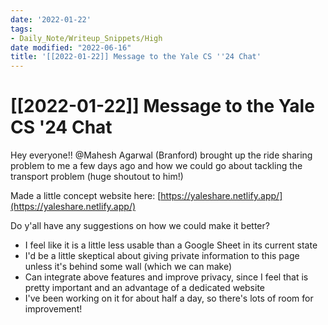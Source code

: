 ```yaml
---
date: '2022-01-22'
tags:
- Daily_Note/Writeup_Snippets/High
date modified: "2022-06-16"
title: '[[2022-01-22]] Message to the Yale CS ''24 Chat'
---
```


# [[2022-01-22]] Message to the Yale CS '24 Chat
Hey everyone!! @Mahesh Agarwal (Branford) brought up the ride sharing problem to me a few days ago and how we could go about tackling the transport problem (huge shoutout to him!)

Made a little concept website here: [https://yaleshare.netlify.app/](https://yaleshare.netlify.app/)

Do y'all have any suggestions on how we could make it better?

- I feel like it is a little less usable than a Google Sheet in its current state
- I'd be a little skeptical about giving private information to this page unless it's behind some wall (which we can make)
- Can integrate above features and improve privacy, since I feel that is pretty important and an advantage of a dedicated website
- I've been working on it for about half a day, so there's lots of room for improvement!
